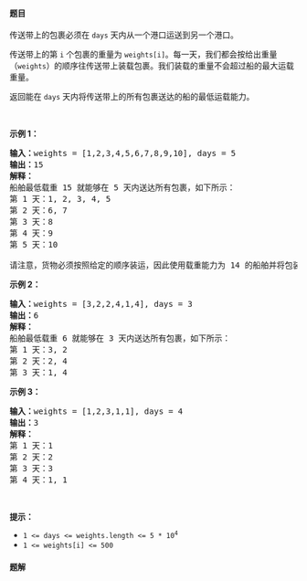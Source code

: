 #### 题目
<p>传送带上的包裹必须在 <code>days</code> 天内从一个港口运送到另一个港口。</p>

<p>传送带上的第 <code>i</code>&nbsp;个包裹的重量为&nbsp;<code>weights[i]</code>。每一天，我们都会按给出重量（<code>weights</code>）的顺序往传送带上装载包裹。我们装载的重量不会超过船的最大运载重量。</p>

<p>返回能在 <code>days</code> 天内将传送带上的所有包裹送达的船的最低运载能力。</p>

<p>&nbsp;</p>

<p><strong>示例 1：</strong></p>

<pre>
<strong>输入：</strong>weights = [1,2,3,4,5,6,7,8,9,10], days = 5
<strong>输出：</strong>15
<strong>解释：</strong>
船舶最低载重 15 就能够在 5 天内送达所有包裹，如下所示：
第 1 天：1, 2, 3, 4, 5
第 2 天：6, 7
第 3 天：8
第 4 天：9
第 5 天：10

请注意，货物必须按照给定的顺序装运，因此使用载重能力为 14 的船舶并将包装分成 (2, 3, 4, 5), (1, 6, 7), (8), (9), (10) 是不允许的。 
</pre>

<p><strong>示例 2：</strong></p>

<pre>
<strong>输入：</strong>weights = [3,2,2,4,1,4], days = 3
<strong>输出：</strong>6
<strong>解释：</strong>
船舶最低载重 6 就能够在 3 天内送达所有包裹，如下所示：
第 1 天：3, 2
第 2 天：2, 4
第 3 天：1, 4
</pre>

<p><strong>示例 3：</strong></p>

<pre>
<strong>输入：</strong>weights = [1,2,3,1,1], days = 4
<strong>输出：</strong>3
<strong>解释：</strong>
第 1 天：1
第 2 天：2
第 3 天：3
第 4 天：1, 1
</pre>

<p>&nbsp;</p>

<p><strong>提示：</strong></p>

<ul>
	<li><code>1 &lt;= days &lt;= weights.length &lt;= 5 * 10<sup>4</sup></code></li>
	<li><code>1 &lt;= weights[i] &lt;= 500</code></li>
</ul>


 #### 题解